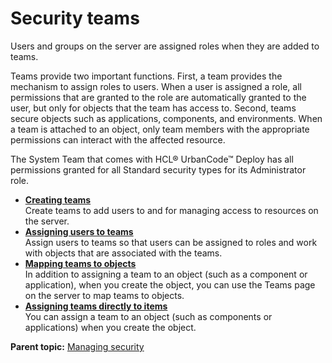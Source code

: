 # Security teams

Users and groups on the server are assigned roles when they are added to teams.

Teams provide two important functions. First, a team provides the mechanism to assign roles to users. When a user is assigned a role, all permissions that are granted to the role are automatically granted to the user, but only for objects that the team has access to. Second, teams secure objects such as applications, components, and environments. When a team is attached to an object, only team members with the appropriate permissions can interact with the affected resource.

The System Team that comes with HCL® UrbanCode™ Deploy has all permissions granted for all Standard security types for its Administrator role.

-   **[Creating teams](../../com.ibm.udeploy.admin.doc/topics/security_teams_create.md)**  
Create teams to add users to and for managing access to resources on the server.
-   **[Assigning users to teams](../../com.ibm.udeploy.admin.doc/topics/security_teams_users.md)**  
Assign users to teams so that users can be assigned to roles and work with objects that are associated with the teams.
-   **[Mapping teams to objects](../../com.ibm.udeploy.admin.doc/topics/security_teams_mapping.md)**  
In addition to assigning a team to an object \(such as a component or application\), when you create the object, you can use the Teams page on the server to map teams to objects.
-   **[Assigning teams directly to items](../../com.ibm.udeploy.admin.doc/topics/security_teams_resources.md)**  
You can assign a team to an object \(such as components or applications\) when you create the object.

**Parent topic:** [Managing security](../../com.ibm.udeploy.admin.doc/topics/security_ch.md)

